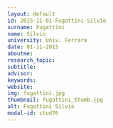 ```yaml
---
layout: default 
id: 2015-11-01-Fugattini-Silvio
surname: Fugattini
name: Silvio
university: Univ. Ferrara
date: 01-11-2015
aboutme: 
research_topic: 
subtitle: 
advisor: 
keywords: 
website: 
img: fugattini.jpg
thumbnail: fugattini_thumb.jpg
alt: Fugattini Silvio
modal-id: stud76
---
```

